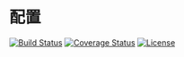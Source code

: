 # 配置

[![Build Status](https://img.shields.io/travis/miaoxing/config/master.svg?style=flat-square)](https://travis-ci.org/miaoxing/config)
[![Coverage Status](https://img.shields.io/coveralls/miaoxing/config.svg?style=flat-square)](https://coveralls.io/r/miaoxing/config?branch=master)
[![License](http://img.shields.io/badge/license-MIT-brightgreen.svg?style=flat-square)](http://www.opensource.org/licenses/MIT)
